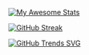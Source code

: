 [![My Awesome Stats](https://awesome-github-stats.azurewebsites.net/user-stats/jatin-lakhani)](https://git.io/awesome-stats-card)

[![GitHub Streak](https://streak-stats.demolab.com/?user=jatin-lakhani)](https://git.io/streak-stats)

[![GitHub Trends SVG](https://api.githubtrends.io/user/svg/jatin-lakhani/langs)](https://githubtrends.io)


